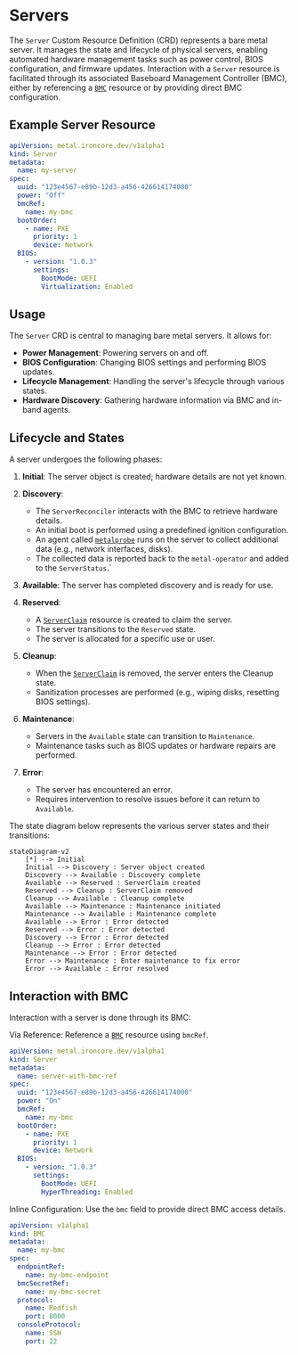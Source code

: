 # Servers

The `Server` Custom Resource Definition (CRD) represents a bare metal server. It manages the state and lifecycle of 
physical servers, enabling automated hardware management tasks such as power control, BIOS configuration, and 
firmware updates. Interaction with a `Server` resource is facilitated through its associated Baseboard Management 
Controller (BMC), either by referencing a [`BMC`](bmcs.md) resource or by providing direct BMC configuration.

## Example Server Resource

```yaml
apiVersion: metal.ironcore.dev/v1alpha1
kind: Server
metadata:
  name: my-server
spec:
  uuid: "123e4567-e89b-12d3-a456-426614174000"
  power: "Off"
  bmcRef:
    name: my-bmc
  bootOrder:
    - name: PXE
      priority: 1
      device: Network
  BIOS:
    - version: "1.0.3"
      settings:
        BootMode: UEFI
        Virtualization: Enabled
```

## Usage

The `Server` CRD is central to managing bare metal servers. It allows for:

- **Power Management**: Powering servers on and off.
- **BIOS Configuration**: Changing BIOS settings and performing BIOS updates.
- **Lifecycle Management**: Handling the server's lifecycle through various states.
- **Hardware Discovery**: Gathering hardware information via BMC and in-band agents.

## Lifecycle and States

A server undergoes the following phases:

1. **Initial**: The server object is created; hardware details are not yet known.

2. **Discovery**:
    - The `ServerReconciler` interacts with the BMC to retrieve hardware details.
    - An initial boot is performed using a predefined ignition configuration.
    - An agent called [`metalprobe`](https://github.com/ironcore-dev/metal-operator/tree/main/cmd/metalprobe) runs on the server to collect additional data (e.g., network interfaces, disks).
    - The collected data is reported back to the `metal-operator` and added to the `ServerStatus`.`

3. **Available**: The server has completed discovery and is ready for use.

4. **Reserved**:
    - A [`ServerClaim`](serverclaims.md) resource is created to claim the server.
    - The server transitions to the `Reserved` state.
    - The server is allocated for a specific use or user.

5. **Cleanup**:
    - When the [`ServerClaim`](serverclaims.md) is removed, the server enters the Cleanup state.
    - Sanitization processes are performed (e.g., wiping disks, resetting BIOS settings).
      
6. **Maintenance**:
    - Servers in the `Available` state can transition to `Maintenance`.
    - Maintenance tasks such as BIOS updates or hardware repairs are performed.

7. **Error**:
    - The server has encountered an error.
    - Requires intervention to resolve issues before it can return to `Available`.

The state diagram below represents the various server states and their transitions:

```mermaid
stateDiagram-v2
    [*] --> Initial
    Initial --> Discovery : Server object created
    Discovery --> Available : Discovery complete
    Available --> Reserved : ServerClaim created
    Reserved --> Cleanup : ServerClaim removed
    Cleanup --> Available : Cleanup complete
    Available --> Maintenance : Maintenance initiated
    Maintenance --> Available : Maintenance complete
    Available --> Error : Error detected
    Reserved --> Error : Error detected
    Discovery --> Error : Error detected
    Cleanup --> Error : Error detected
    Maintenance --> Error : Error detected
    Error --> Maintenance : Enter maintenance to fix error
    Error --> Available : Error resolved
```

## Interaction with BMC

Interaction with a server is done through its BMC:

Via Reference: Reference a [`BMC`](bmcs.md) resource using `bmcRef`.

```yaml
apiVersion: metal.ironcore.dev/v1alpha1
kind: Server
metadata:
  name: server-with-bmc-ref
spec:
  uuid: "123e4567-e89b-12d3-a456-426614174000"
  power: "On"
  bmcRef:
    name: my-bmc
  bootOrder:
    - name: PXE
      priority: 1
      device: Network
  BIOS:
    - version: "1.0.3"
      settings:
        BootMode: UEFI
        HyperThreading: Enabled
```

Inline Configuration: Use the `bmc` field to provide direct BMC access details.

```yaml
apiVersion: v1alpha1
kind: BMC
metadata:
  name: my-bmc
spec:
  endpointRef:
    name: my-bmc-endpoint
  bmcSecretRef:
    name: my-bmc-secret
  protocol:
    name: Redfish
    port: 8000
  consoleProtocol:
    name: SSH
    port: 22
```
